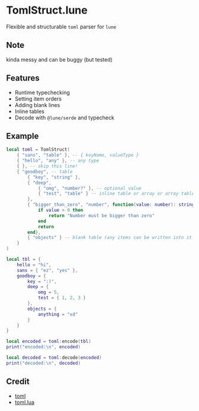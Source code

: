# TomlStruct.lune
Flexible and structurable `toml` parser for `lune`

## Note
kinda messy and can be buggy (but tested)

## Features
- Runtime typechecking
- Setting item orders
- Adding blank lines
- Inline tables
- Decode with `@lune/serde` and typecheck

## Example
```lua
local toml = TomlStruct(
	{ "sans", "table" }, -- { keyName, valueType }
	{ "hello", "any" }, -- any type
	{ }, -- skip this line!
	{ "goodboy", -- table
		{ "key", "string" },
		{ "deep",
			{ "omg", "number?" }, -- optional value
			{ "test", "table" } -- inline table or array or array table
		},
		{ "bigger_than_zero", "number", function(value: number): string? -- this 'string' is an error message!
			if value > 0 then
				return "Number must be bigger than zero"
			end
			return
		end},
		{ "objects" } -- blank table (any items can be written into it!)
	}
)

local tbl = {
	hello = "hi",
	sans = { "ez", "yes" },
	goodboy = {
		key = ":)",
		deep = {
			omg = 5,
			test = { 1, 2, 3 }
		},
		objects = {
			anything = "xd"
		}
	}
}

local encoded = toml:encode(tbl)
print("encoded:\n", encoded)

local decoded = toml:decode(encoded)
print("decoded:\n", decoded)
```

## Credit
- [toml](https://toml.io/en/)
- [toml.lua](https://github.com/jonstoler/lua-toml)
